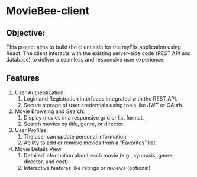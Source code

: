 # MovieBee-client

## Objective: 


This project aims to build the client side for the myFlix application using React. The client interacts with the existing server-side code (REST API and database) to deliver a seamless and responsive user experience.

## Features
1. User Authentication:
    1. Login and Registration interfaces integrated with the REST API.
    2. Secure storage of user credentials using tools like JWT or OAuth.
2. Movie Browsing and Search:
    1. Display movies in a responsive grid or list format.
    2. Search movies by title, genre, or director.
3. User Profiles:
    1. The user can update personal information.
    2. Ability to add or remove movies from a "Favorites" list.
4. Movie Details View
    1. Detailed information about each movie (e.g., synopsis, genre, director, and cast).
    2. Interactive features like ratings or reviews (optional)
